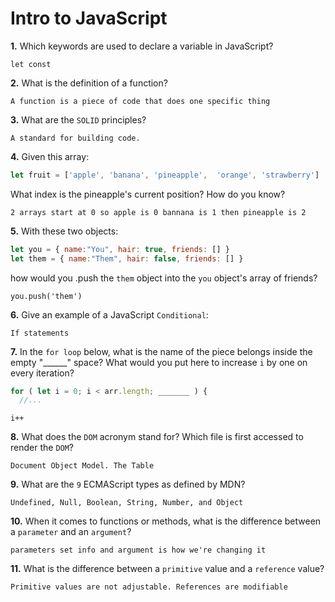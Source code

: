 # Intro to JavaScript

**1.** Which keywords are used to declare a variable in JavaScript?
<!-- enter you answer in the space below -->
```
let const
```
**2.** What is the definition of a function?
<!-- enter you answer in the space below -->
```
A function is a piece of code that does one specific thing
```
**3.** What are the `SOLID` principles?
<!-- enter you answer in the space below -->
```
A standard for building code.
```
**4.** Given this array: 
```js
let fruit = ['apple', 'banana', 'pineapple',  'orange', 'strawberry']
``` 
What index is the pineapple's current position? How do you know?
<!-- enter you answer in the space below -->
```
2 arrays start at 0 so apple is 0 bannana is 1 then pineapple is 2
```
**5.** With these two objects: 
```js
let you = { name:"You", hair: true, friends: [] }
let them = { name:"Them", hair: false, friends: [] }
```
how would you .push the `them` object into the `you` object's array of friends?
<!-- enter you answer in the space below -->
```
you.push('them')
```

**6.** Give an example of a JavaScript `Conditional`:
<!-- enter you answer in the space below -->
```
If statements
```
**7.** In the `for loop` below, what is the name of the piece belongs inside the empty "______" space? What would you put here to increase `i` by one on every iteration?
```js
for ( let i = 0; i < arr.length; _______ ) {
  //...
```
<!-- enter you answer in the space below -->
```
i++
```
**8.** What does the `DOM` acronym stand for? Which file is first accessed to render the `DOM`?
<!-- enter you answer in the space below -->
```
Document Object Model. The Table
```

**9.** What are the `9` ECMAScript types as defined by MDN?
<!-- enter you answer in the space below -->
```
Undefined, Null, Boolean, String, Number, and Object
```
**10.** When it comes to functions or methods, what is the difference between a `parameter` and an `argument`?
<!-- enter you answer in the space below -->
```
parameters set info and argument is how we're changing it
```
**11.** What is the difference between a `primitive` value and a `reference` value?
<!-- enter you answer in the space below -->
```
Primitive values are not adjustable. References are modifiable 
```